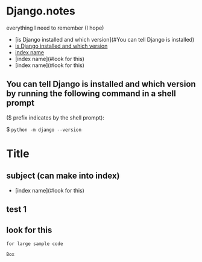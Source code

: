 # Django.notes
everything I need to remember (I hope)



- [is Django installed and which version](#You can tell Django is installed)
- [is Django installed and which version](#test-1)
- [index name](#you-can-tell-Django-is-installd-and-which-version-by-running-the-following-command-in-a-shell-prompt)
- [index name](#look for this)
- [index name](#look for this)

## You can tell Django is installed and which version by running the following command in a shell prompt
($ prefix indicates by the shell prompt):

$ `python -m django --version`



















# Title
## subject (can make into index)

- [index name](#look for this)

## test 1

## look for this


```
for large sample code
```
`Box`




